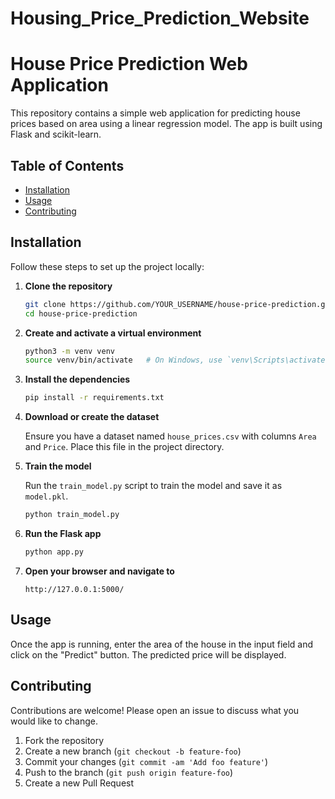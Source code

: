 # Housing_Price_Prediction_Website
# House Price Prediction Web Application

This repository contains a simple web application for predicting house prices based on area using a linear regression model. The app is built using Flask and scikit-learn.

## Table of Contents
- [Installation](#installation)
- [Usage](#usage)
- [Contributing](#contributing)

## Installation

Follow these steps to set up the project locally:

1. **Clone the repository**

    ```bash
    git clone https://github.com/YOUR_USERNAME/house-price-prediction.git
    cd house-price-prediction
    ```

2. **Create and activate a virtual environment**

    ```bash
    python3 -m venv venv
    source venv/bin/activate   # On Windows, use `venv\Scripts\activate`
    ```

3. **Install the dependencies**

    ```bash
    pip install -r requirements.txt
    ```

4. **Download or create the dataset**

    Ensure you have a dataset named `house_prices.csv` with columns `Area` and `Price`. Place this file in the project directory.

5. **Train the model**

    Run the `train_model.py` script to train the model and save it as `model.pkl`.

    ```bash
    python train_model.py
    ```

6. **Run the Flask app**

    ```bash
    python app.py
    ```

7. **Open your browser and navigate to**

    ```
    http://127.0.0.1:5000/
    ```

## Usage

Once the app is running, enter the area of the house in the input field and click on the "Predict" button. The predicted price will be displayed.

## Contributing

Contributions are welcome! Please open an issue to discuss what you would like to change.

1. Fork the repository
2. Create a new branch (`git checkout -b feature-foo`)
3. Commit your changes (`git commit -am 'Add foo feature'`)
4. Push to the branch (`git push origin feature-foo`)
5. Create a new Pull Request


